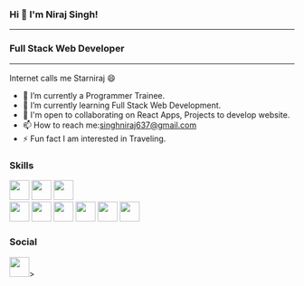 ### Hi 👋 I'm Niraj Singh! <hr>
### Full Stack Web Developer <hr>
Internet calls me Starniraj :smile:

- 🔭 I’m currently a Programmer Trainee.
- 🌱 I’m currently learning Full Stack Web Development.
- 👯 I'm open to collaborating on React Apps, Projects to develop website.
- 📫 How to reach me:singhniraj637@gmail.com
- ⚡ Fun fact I am interested in Traveling.

### Skills
<a href="https://developer.mozilla.org/en-US/docs/Web/JavaScript"><img src = "https://raw.githubusercontent.com/danielcranney/readme-generator/main/public/icons/skills/javascript-colored.svg" width="35px" height="35px"></a></image>
<a href="https://developer.mozilla.org/en-US/docs/Glossary/HTML5"><img  src = "https://raw.githubusercontent.com/danielcranney/readme-generator/main/public/icons/skills/html5-colored.svg" width="35px" height="35px"></a></image>
<a href="https://reactjs.org/"><img src = "https://raw.githubusercontent.com/danielcranney/readme-generator/main/public/icons/skills/react-colored.svg" width="35px" height="35px"></a></image>  
<a href="https://www.w3.org/TR/CSS/#css"><img  src = "https://raw.githubusercontent.com/danielcranney/readme-generator/main/public/icons/skills/css3-colored.svg" width="35px" height="35px"></a></image>
<a href="https://getbootstrap.com/"><img src = "https://raw.githubusercontent.com/danielcranney/readme-generator/main/public/icons/skills/bootstrap-colored.svg" width="35px" height="35px"></a></image>
<a href="https://nodejs.org/en/"><img src = "https://raw.githubusercontent.com/danielcranney/readme-generator/main/public/icons/skills/nodejs-colored.svg" width="35px" height="35px"></a></image>
<a href="https://www.mongodb.com/"><img src = "https://raw.githubusercontent.com/danielcranney/readme-generator/main/public/icons/skills/mongodb-colored.svg" width="35px" height="35px"></a></image>
<a href="https://www.mysql.com/"><img src = "https://raw.githubusercontent.com/danielcranney/readme-generator/main/public/icons/skills/mysql-colored.svg" width="35px" height="35px"></a></image>
<a href="https://www.heroku.com/"><img src = "https://raw.githubusercontent.com/danielcranney/readme-generator/main/public/icons/skills/heroku-colored.svg" width="35px" height="35px"></a></image>

### Social
<img  src = "https://raw.githubusercontent.com/danielcranney/readme-generator/main/public/icons/socials/linkedin.svg"  width="35px" height="35px">></image>








